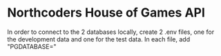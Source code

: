 # Northcoders House of Games API

In order to connect to the 2 databases locally, create 2 .env files, one for the development data and one for the test data. In each file, add "PGDATABASE=<appropriate data name>"
